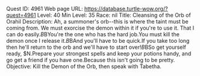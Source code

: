 Quest ID: 4961
Web page URL: https://database.turtle-wow.org/?quest=4961
Level: 40
Min Level: 35
Race: nil
Title: Cleansing of the Orb of Orahil
Description: Ah, a summoner's orb--this is where the taint must be coming from. We must exorcise the demon within it if you're to use it. That I can do easily.$B$BYou're the one who has the hard job.You must kill the demon once I release it.$B$BAnd you'll have to be quick.If you take too long then he'll return to the orb and we'll have to start over!$B$BSo get yourself ready, $N.Prepare your strongest spells and keep your potions handy, and go get a friend if you have one.Because this isn't going to be pretty.
Objective: Kill the Demon of the Orb, then speak with Tabetha.

